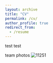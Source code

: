 ```yaml
---
layout: archive
title: "CV"
permalink: /cv/
author_profile: true
redirect_from:
  - /resume
---
```


test test


team photos
![11251](hezhao.png)
